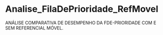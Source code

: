 # Analise_FilaDePrioridade_RefMovel
 ANÁLISE COMPARATIVA DE DESEMPENHO DA FDE-PRIORIDADE COM E SEM REFERENCIAL MÓVEL.
